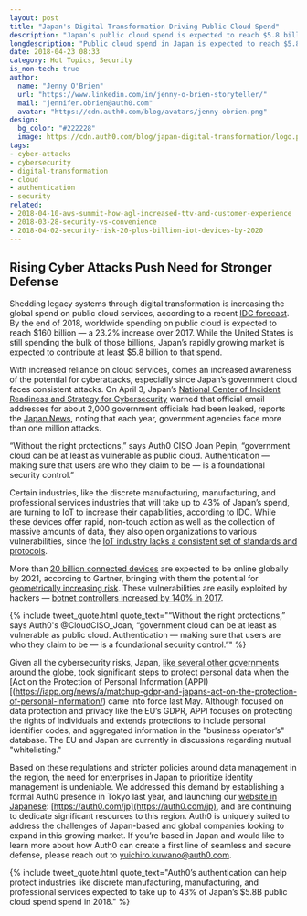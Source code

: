 ```yaml
---
layout: post
title: "Japan's Digital Transformation Driving Public Cloud Spend"
description: "Japan’s public cloud spend is expected to reach $5.8 billion by the end of 2018, but cyberattacks are on the rise. Auth0 authentication can help."
longdescription: "Public cloud spend in Japan is expected to reach $5.8 billion by the end of 2018. With increased reliance on cloud services, comes an increased awareness of the potential for cyberattacks. “Authentication — making sure that users are who they claim to be — is a foundational security control,” says Auth0 CISO Joan Pepin."
date: 2018-04-23 08:33
category: Hot Topics, Security
is_non-tech: true
author:
  name: "Jenny O'Brien"
  url: "https://www.linkedin.com/in/jenny-o-brien-storyteller/"
  mail: "jennifer.obrien@auth0.com"
  avatar: "https://cdn.auth0.com/blog/avatars/jenny-obrien.png"
design:
  bg_color: "#222228"
  image: https://cdn.auth0.com/blog/japan-digital-transformation/logo.png
tags:
- cyber-attacks
- cybersecurity
- digital-transformation
- cloud
- authentication
- security
related:
- 2018-04-10-aws-summit-how-agl-increased-ttv-and-customer-experience
- 2018-03-28-security-vs-convenience
- 2018-04-02-security-risk-20-plus-billion-iot-devices-by-2020
---
```


## Rising Cyber Attacks Push Need for Stronger Defense

Shedding legacy systems through digital transformation is increasing the global spend on public cloud services, according to a recent [IDC forecast](https://www.idc.com/getdoc.jsp?containerId=prUS43511618). By the end of 2018, worldwide spending on public cloud is expected to reach $160 billion — a 23.2% increase over 2017. While the United States is still spending the bulk of those billions, Japan’s rapidly growing market is expected to contribute at least $5.8 billion to that spend.

With increased reliance on cloud services, comes an increased awareness of the potential for cyberattacks, especially since Japan’s government cloud faces consistent attacks. On April 3, Japan’s [National Center of Incident Readiness and Strategy for Cybersecurity](https://www.nisc.go.jp/eng/) warned that official email addresses for about 2,000 government officials had been leaked, reports the [Japan News](http://the-japan-news.com/news/article/0004351856), noting that each year, government agencies face more than one million attacks. 

“Without the right protections,” says Auth0 CISO Joan Pepin, “government cloud can be at least as vulnerable as public cloud. Authentication — making sure that users are who they claim to be — is a foundational security control.”

Certain industries, like the discrete manufacturing, manufacturing, and professional services industries that will take up to 43% of Japan’s spend, are turning to IoT to increase their capabilities, according to IDC. While these devices offer rapid, non-touch action as well as the collection of massive amounts of data, they also open organizations to various vulnerabilities, since the [IoT industry lacks a consistent set of standards and protocols](https://www.gov.uk/government/publications/secure-by-design). 

More than [20 billion connected devices](https://www.gartner.com/newsroom/id/3598917) are expected to be online globally by 2021, according to Gartner, bringing with them the potential for [geometrically increasing risk](https://auth0.com/blog/security-risk-20-plus-billion-iot-devices-by-2020/). These vulnerabilities are easily exploited by hackers — [botnet controllers increased by 140% in 2017](https://www.darkreading.com/perimeter/iot-botnets-by-the-numbers/d/d-id/1330924).

{% include tweet_quote.html quote_text="“Without the right protections,” says Auth0's @CloudCISO_Joan, “government cloud can be at least as vulnerable as public cloud. Authentication — making sure that users are who they claim to be — is a foundational security control.”" %}

Given all the cybersecurity risks, Japan, [like several other governments around the globe](https://auth0.com/blog/gdpr-effect/), took significant steps to protect personal data when the [Act on the Protection of Personal Information (APPI)[(https://iapp.org/news/a/matchup-gdpr-and-japans-act-on-the-protection-of-personal-information/) came into force last May. Although focused on data protection and privacy like the EU’s GDPR, APPI focuses on protecting the rights of individuals and extends protections to include personal identifier codes, and aggregated information in the "business operator’s" database. The EU and Japan are currently in discussions regarding mutual "whitelisting."

Based on these regulations and stricter policies around data management in the region, the need for enterprises in Japan to prioritize identity management is undeniable. We addressed this demand by establishing a formal Auth0 presence in Tokyo last year, and launching our [website in Japanese](https://auth0.com/blog/auth0-japanese-localization/): [https://auth0.com/jp](https://auth0.com/jp), and are continuing to dedicate significant resources to this region. Auth0 is uniquely suited to address the challenges of Japan-based and global companies looking to expand in this growing market. If you’re based in Japan and would like to learn more about how Auth0 can create a first line of seamless and secure defense, please reach out to [yuichiro.kuwano@auth0.com](mailto:yuichiro.kuwano@auth0.com). 

{% include tweet_quote.html quote_text="Auth0’s authentication can help protect industries like discrete manufacturing, manufacturing, and professional services expected to take up to 43% of Japan’s $5.8B public cloud spend spend in 2018." %}
